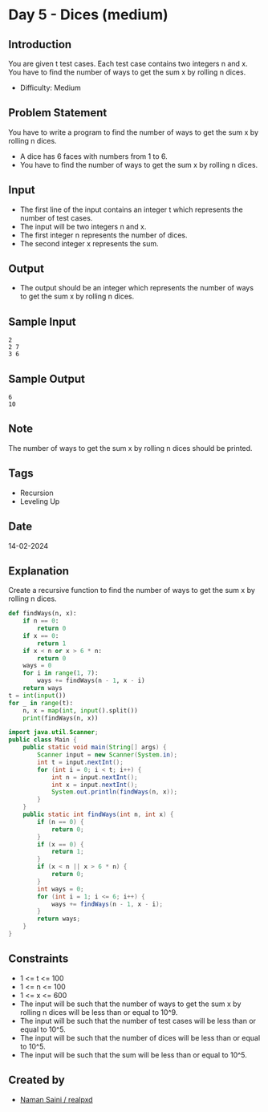 # Day 5 - Dices (medium)

## Introduction 
You are given t test cases. Each test case contains two integers n and x. You have to find the number of ways to get the sum x by rolling n dices. 
- Difficulty: Medium

## Problem Statement
You have to write a program to find the number of ways to get the sum x by rolling n dices.
- A dice has 6 faces with numbers from 1 to 6.
- You have to find the number of ways to get the sum x by rolling n dices.

## Input
- The first line of the input contains an integer t which represents the number of test cases.
- The input will be two integers n and x.
- The first integer n represents the number of dices.
- The second integer x represents the sum.

## Output
- The output should be an integer which represents the number of ways to get the sum x by rolling n dices.

## Sample Input
```
2
2 7
3 6
```

## Sample Output
```
6
10
```

## Note
The number of ways to get the sum x by rolling n dices should be printed.

## Tags
- Recursion
- Leveling Up

## Date
14-02-2024

## Explanation
Create a recursive function to find the number of ways to get the sum x by rolling n dices.
```python
def findWays(n, x):
    if n == 0:
        return 0
    if x == 0:
        return 1
    if x < n or x > 6 * n:
        return 0
    ways = 0
    for i in range(1, 7):
        ways += findWays(n - 1, x - i)
    return ways
t = int(input())
for _ in range(t):
    n, x = map(int, input().split())
    print(findWays(n, x))
```
```java
import java.util.Scanner;
public class Main {
    public static void main(String[] args) {
        Scanner input = new Scanner(System.in);
        int t = input.nextInt();
        for (int i = 0; i < t; i++) {
            int n = input.nextInt();
            int x = input.nextInt();
            System.out.println(findWays(n, x));
        }
    }
    public static int findWays(int n, int x) {
        if (n == 0) {
            return 0;
        }
        if (x == 0) {
            return 1;
        }
        if (x < n || x > 6 * n) {
            return 0;
        }
        int ways = 0;
        for (int i = 1; i <= 6; i++) {
            ways += findWays(n - 1, x - i);
        }
        return ways;
    }
}
```

## Constraints
- 1 <= t <= 100
- 1 <= n <= 100
- 1 <= x <= 600
- The input will be such that the number of ways to get the sum x by rolling n dices will be less than or equal to 10^9.
- The input will be such that the number of test cases will be less than or equal to 10^5.
- The input will be such that the number of dices will be less than or equal to 10^5.
- The input will be such that the sum will be less than or equal to 10^5.

## Created by 
- [Naman Saini / realpxd](https://github.com/realpxd)